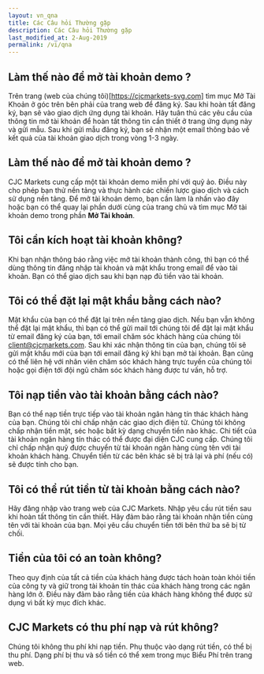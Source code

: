 ```yaml
---
layout: vn_qna
title: Các Câu hỏi Thường gặp
description: Các Câu hỏi Thường gặp
last_modified_at: 2-Aug-2019
permalink: /vi/qna
---
```


## Làm thế nào để mở tài khoản demo ? 
Trên trang (web của chúng tôi)[https://cjcmarkets-svg.com] tìm mục Mở Tài Khoản ở góc trên bên phải của trang web để đăng ký. Sau khi hoàn tất đăng ký, bạn sẽ vào giao dịch ứng dụng tài khoản. Hãy tuân thủ các yêu cầu của thông tin mở tài khoản để hoàn tất thông tin cần thiết ở trang ứng dụng này và gửi mẫu. Sau khi gửi mẫu đăng ký, bạn sẽ nhận một email thông báo về kết quả của tài khoản giao dịch trong vòng 1-3 ngày.

## Làm thế nào để mở tài khoản demo ? 
CJC Markets cung cấp một tài khoản demo miễn phí với quỹ ảo. Điều này cho phép bạn thử nền tảng và thực hành các chiến lược giao dịch và cách sử dụng nền tảng. Để mở tài khoản demo, bạn cần làm là nhấn vào đây hoặc bạn có thể quay lại phần dưới cùng của trang chủ và tìm mục Mở tài khoản demo trong phần **Mở Tài khoản**.

## Tôi cần kích hoạt tài khoản không?
Khi bạn nhận thông báo rằng việc mở tài khoản thành công, thì bạn có thể dùng thông tin đăng nhập tài khoản và mật khẩu trong email để vào tài khoản. Bạn có thể giao dịch sau khi bạn nạp đủ tiền vào tài khoản.

## Tôi có thể đặt lại mật khẩu bằng cách nào?
Mật khẩu của bạn có thể đặt lại trên nền tảng giao dịch. Nếu bạn vẫn không thể đặt lại mật khẩu, thì bạn có thể gửi mail tới chúng tôi để đặt lại mật khẩu từ email đăng ký của bạn, tới email chăm sóc khách hàng của chúng tôi client@cjcmarkets.com. Sau khi xác nhận thông tin của bạn, chúng tôi sẽ gửi mật khẩu mới của bạn tới email đăng ký khi bạn mở tài khoản. Bạn cũng có thể liên hệ với nhân viên chăm sóc khách hàng trực tuyến của chúng tôi hoặc gọi điện tới đội ngũ chăm sóc khách hàng  được tư vấn, hỗ trợ.

## Tôi nạp tiền vào tài khoản bằng cách nào?
Bạn có thể nạp tiền trực tiếp vào tài khoản ngân hàng tín thác khách hàng của bạn. Chúng tôi chỉ chấp nhận các giao dịch điện tử. Chúng tôi không chấp nhận tiền mặt, séc hoặc bất kỳ dạng chuyển tiền nào khác. Chi tiết của tài khoản ngân hàng tín thác có thể được đại diện CJC cung cấp. Chúng tôi chỉ chấp nhận quỹ được chuyển từ tài khoản ngân hàng cùng tên với tài khoản khách hàng. Chuyển tiền từ các bên khác sẽ bị trả lại và phí (nếu có) sẽ được tính cho bạn.

## Tôi có thể rút tiền từ tài khoản bằng cách nào?
Hãy đăng nhập vào trang web của CJC Markets. Nhập yêu cầu rút tiền sau khi hoàn tất thông tin cần thiết. Hãy đảm bảo rằng tài khoản nhận tiền cùng tên với tài khoản của bạn. Mọi yêu cầu chuyển tiền tới bên thứ ba sẽ bị từ chối.

## Tiền của tôi có an toàn không?
Theo quy định của tất cả tiền của khách hàng được tách hoàn toàn khỏi tiền của công ty và giữ trong tài khoản tín thác của khách hàng trong các ngân hàng lớn ở. Điều này đảm bảo rằng tiền của khách hàng không thể được sử dụng vì bất kỳ mục đích khác.

## CJC Markets có thu phí nạp và rút không?
Chúng tôi không thu phí khi nạp tiền. Phụ thuộc vào dạng rút tiền, có thể bị thu phí. Dạng phí bị thu và số tiền có thể xem trong mục Biểu Phí trên trang web.